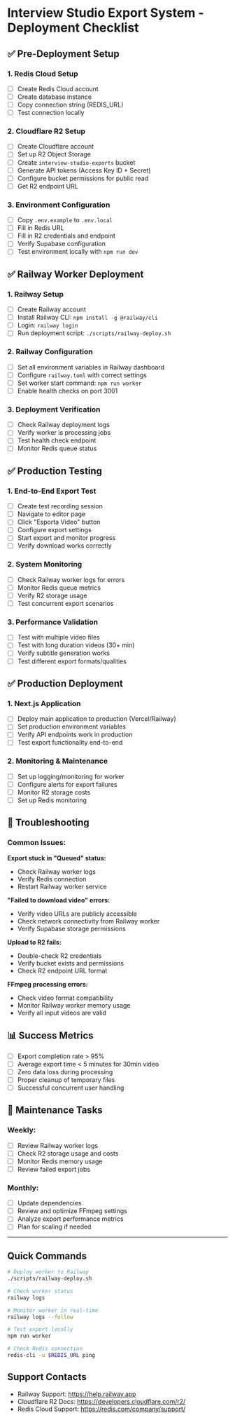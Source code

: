 # Interview Studio Export System - Deployment Checklist

## ✅ Pre-Deployment Setup

### 1. Redis Cloud Setup
- [ ] Create Redis Cloud account
- [ ] Create database instance
- [ ] Copy connection string (REDIS_URL)
- [ ] Test connection locally

### 2. Cloudflare R2 Setup  
- [ ] Create Cloudflare account
- [ ] Set up R2 Object Storage
- [ ] Create `interview-studio-exports` bucket
- [ ] Generate API tokens (Access Key ID + Secret)
- [ ] Configure bucket permissions for public read
- [ ] Get R2 endpoint URL

### 3. Environment Configuration
- [ ] Copy `.env.example` to `.env.local`
- [ ] Fill in Redis URL
- [ ] Fill in R2 credentials and endpoint
- [ ] Verify Supabase configuration
- [ ] Test environment locally with `npm run dev`

## ✅ Railway Worker Deployment

### 1. Railway Setup
- [ ] Create Railway account
- [ ] Install Railway CLI: `npm install -g @railway/cli`  
- [ ] Login: `railway login`
- [ ] Run deployment script: `./scripts/railway-deploy.sh`

### 2. Railway Configuration
- [ ] Set all environment variables in Railway dashboard
- [ ] Configure `railway.toml` with correct settings
- [ ] Set worker start command: `npm run worker`
- [ ] Enable health checks on port 3001

### 3. Deployment Verification
- [ ] Check Railway deployment logs
- [ ] Verify worker is processing jobs
- [ ] Test health check endpoint
- [ ] Monitor Redis queue status

## ✅ Production Testing

### 1. End-to-End Export Test
- [ ] Create test recording session
- [ ] Navigate to editor page
- [ ] Click "Esporta Video" button
- [ ] Configure export settings
- [ ] Start export and monitor progress
- [ ] Verify download works correctly

### 2. System Monitoring
- [ ] Check Railway worker logs for errors
- [ ] Monitor Redis queue metrics
- [ ] Verify R2 storage usage
- [ ] Test concurrent export scenarios

### 3. Performance Validation
- [ ] Test with multiple video files
- [ ] Test with long duration videos (30+ min)
- [ ] Verify subtitle generation works
- [ ] Test different export formats/qualities

## ✅ Production Deployment

### 1. Next.js Application
- [ ] Deploy main application to production (Vercel/Railway)
- [ ] Set production environment variables
- [ ] Verify API endpoints work in production
- [ ] Test export functionality end-to-end

### 2. Monitoring & Maintenance
- [ ] Set up logging/monitoring for worker
- [ ] Configure alerts for export failures
- [ ] Monitor R2 storage costs
- [ ] Set up Redis monitoring

## 🚨 Troubleshooting

### Common Issues:

**Export stuck in "Queued" status:**
- Check Railway worker logs
- Verify Redis connection
- Restart Railway worker service

**"Failed to download video" errors:**
- Verify video URLs are publicly accessible
- Check network connectivity from Railway worker
- Verify Supabase storage permissions

**Upload to R2 fails:**
- Double-check R2 credentials
- Verify bucket exists and permissions
- Check R2 endpoint URL format

**FFmpeg processing errors:**
- Check video format compatibility
- Monitor Railway worker memory usage
- Verify all input videos are valid

## 📊 Success Metrics

- [ ] Export completion rate > 95%
- [ ] Average export time < 5 minutes for 30min video
- [ ] Zero data loss during processing
- [ ] Proper cleanup of temporary files
- [ ] Successful concurrent user handling

## 🔧 Maintenance Tasks

### Weekly:
- [ ] Review Railway worker logs
- [ ] Check R2 storage usage and costs
- [ ] Monitor Redis memory usage
- [ ] Review failed export jobs

### Monthly:
- [ ] Update dependencies
- [ ] Review and optimize FFmpeg settings
- [ ] Analyze export performance metrics
- [ ] Plan for scaling if needed

---

## Quick Commands

```bash
# Deploy worker to Railway
./scripts/railway-deploy.sh

# Check worker status
railway logs

# Monitor worker in real-time
railway logs --follow

# Test export locally
npm run worker

# Check Redis connection
redis-cli -u $REDIS_URL ping
```

## Support Contacts

- Railway Support: https://help.railway.app
- Cloudflare R2 Docs: https://developers.cloudflare.com/r2/
- Redis Cloud Support: https://redis.com/company/support/